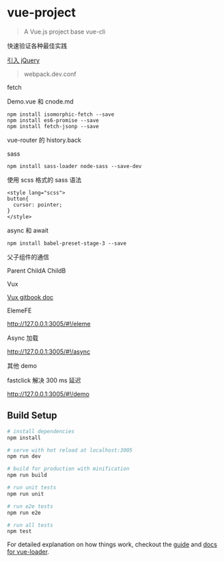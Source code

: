 # vue-project

> A Vue.js project base vue-cli

快速验证各种最佳实践

[引入 jQuery](http://www.cnblogs.com/pandabunny/p/5417938.html)
  > webpack.dev.conf

fetch

  Demo.vue 和 cnode.md

```
npm install isomorphic-fetch --save
npm install es6-promise --save
npm install fetch-jsonp --save
```

vue-router 的 history.back

sass

```
npm install sass-loader node-sass --save-dev
```

使用 scss 格式的 sass 语法

```
<style lang="scss">
button{
  cursor: pointer;
}
</style>
```

async 和 await

```
npm install babel-preset-stage-3 --save
```


父子组件的通信

Parent
  ChildA
  ChildB

Vux

[Vux gitbook doc](https://www.gitbook.com/book/vuxjs/vux)

ElemeFE

http://127.0.0.1:3005/#!/eleme

Async 加载

http://127.0.0.1:3005/#!/async


其他 demo

  fastclick 解决 300 ms 延迟

http://127.0.0.1:3005/#!/demo

## Build Setup

``` bash
# install dependencies
npm install

# serve with hot reload at localhost:3005
npm run dev

# build for production with minification
npm run build

# run unit tests
npm run unit

# run e2e tests
npm run e2e

# run all tests
npm test
```

For detailed explanation on how things work, checkout the [guide](http://vuejs-templates.github.io/webpack/) and [docs for vue-loader](http://vuejs.github.io/vue-loader).
